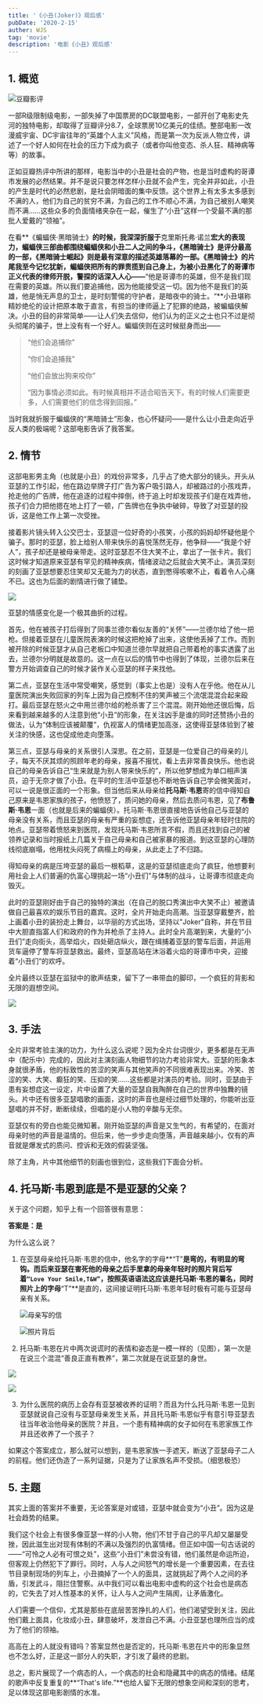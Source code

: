 ```yaml
---
title: '《小丑(Joker)》观后感'
pubDate: '2020-2-15'
auther: WJS
tag: 'movie'
description: '电影《小丑》观后感'
---
```


## 1. 概览

![豆瓣影评](https://cdn.jsdelivr.net/gh/wjsoj/pic/img/20200215141152.png)

一部R级限制级电影，一部失掉了中国票房的DC联盟电影，一部开创了电影史先河的独特电影，却取得了豆瓣评分8.7，全球票房10亿美元的佳绩。整部电影一改漫威宇宙、DC宇宙往年的“英雄个人主义”风格，而是第一次为反派人物立传，讲述了一个好人如何在社会的压力下成为疯子（或者你叫他变态、杀人狂、精神病等等）的故事。

正如豆瓣热评中所讲的那样，电影当中的小丑是社会的产物，也是当时虚构的哥谭市发展的必然结果。并不是说只要怎样怎样小丑就不会产生，完全并非如此，小丑的产生是时代的必然悲剧，是社会阴暗面的集中反馈。这个世界上有太多太多感到不满的人，他们为自己的贫穷不满，为自己的工作不顺心不满，为自己被别人嘲笑而不满……这些众多的负面情绪夹杂在一起，催生了“小丑”这样一个受最不满的那批人爱戴的“领袖”。

在看**《蝙蝠侠·黑暗骑士》**的时候，我深深折服于**克里斯托弗·诺兰**宏大的表现力，蝙蝠侠三部曲都围绕蝙蝠侠和小丑二人之间的争斗，《黑暗骑士》是评分最高的一部，《黑暗骑士崛起》则是最有深意的描述英雄落幕的一部。《黑暗骑士》的片尾我至今记忆犹新，蝙蝠侠把所有的罪责揽到自己身上，为被小丑黑化了的哥谭市正义代表的律师开脱，警探的话深入人心——**“他是哥谭市的英雄，但不是我们现在需要的英雄。所以我们要追捕他，因为他能接受这一切。因为他不是我们的英雄，他是悄无声息的卫士，是时刻警惕的守护者，是暗夜中的骑士。“**小丑堪称精妙绝伦的设计把原本敢于直言，有担当的律师逼上了犯罪的绝路，被蝙蝠侠解决。小丑的目的非常简单——让人们失去信仰，他们认为的正义之士也只不过是彻头彻尾的骗子，世上没有有一个好人。蝙蝠侠则在这时候挺身而出——

>  “他们会追捕你”
>
> “你们会追捕我”
>
> “他们会放出狗来咬你”
>
> “因为事情必须如此。有时候真相并不适合昭告天下。有的时候人们需要更多，人们需要他们的信念得到回报。”

当时我就折服于蝙蝠侠的“黑暗骑士”形象，也心怀疑问——是什么让小丑走向近乎反人类的极端呢？这部电影告诉了我答案。

## 2. 情节

这部电影男主角（也就是小丑）的戏份非常多，几乎占了绝大部分的镜头。开头从亚瑟的工作引起，他在路边举牌子打广告为客户吸引路人，却被路过的小孩戏弄，抢走他的广告牌，他在追逐的过程中摔倒，终于追上时却发现孩子们是在戏弄他，孩子们合力把他摁在地上打了一顿，广告牌也在争执中破碎，导致了对亚瑟的投诉，这是他工作上第一次受挫。

接着影片镜头转入公交巴士，亚瑟逗一位好奇的小孩笑，小孩的妈妈却怀疑他是个骗子。那时的亚瑟，脸上给别人带来快乐的喜悦荡然无存，他争辩——“我是个好人”，孩子却还是被母亲带走。这时亚瑟忍不住大笑不止，拿出了一张卡片。我们这时候才知道原来亚瑟有罕见的精神疾病，情绪波动之后就会大笑不止。演员深刻的刻画了亚瑟想要忍住笑却又无能为力的状态，直到憋得咳嗽不止，看着令人心痛不已。这也为后面的剧情进行做了铺垫。

![](https://cdn.jsdelivr.net/gh/wjsoj/pic/img/20200215155428.png)

亚瑟的情感变化是一个极其曲折的过程。

首先，他在被孩子打后得到了同事兰德尔看似友善的“关怀”——兰德尔给了他一把枪。但接着亚瑟在儿童医院表演的时候这把枪掉了出来，这使他丢掉了工作。而到被开除的时候亚瑟才从自己老板口中知道兰德尔早就把自己带着枪的事实透露了出去，兰德尔分明就是故意的。这一点在以后的情节中也得到了体现，兰德尔后来在警方开始调查自己的时候才装作关心亚瑟的样子来找他。

第二点，亚瑟在生活中常受嘲笑，感觉到（事实上也是）没有人在乎他。他在从儿童医院演出失败回家的列车上因为自己控制不住的笑声被三个流氓混混合起来殴打。最后亚瑟在怒火之中用兰德尔给的枪杀害了三个混混。刚开始他还很后悔，后来看到越来越多的人注意到他“小丑”的形象，在关注凶手是谁的同时还赞扬小丑的做法，认为“体制应该被颠覆”，仇视富人的情绪更加高涨，这使得亚瑟体验到了被关注的快感，这也促成他走向堕落。

第三点，亚瑟与母亲的关系很引人深思。在之前，亚瑟是一位爱自己的母亲的儿子，每天不厌其烦的照顾年老的母亲，报喜不报忧，看上去非常善良快乐。他也说自己的母亲告诉自己“生来就是为别人带来快乐的”，所以他梦想成为单口相声演员，迫于无奈才做了小丑。在平时的生活中亚瑟也不断地告诉自己学会微笑面对，可以一说是很正面的一个形象。但当他后来从母亲给**托马斯·韦恩**寄的信中得知自己原来是韦恩家族的孩子，他愤怒了，质问她的母亲，然后去质问韦恩，见了**布鲁斯·韦恩**一面（也就是后来的蝙蝠侠）。托马斯·韦恩很直接地告诉他自己与亚瑟的母亲没有关系，而且亚瑟的母亲有严重的妄想症，还告诉他亚瑟母亲年轻时住院的地点。亚瑟带着愤怒来到医院，发现托马斯·韦恩所言不假，而且还找到自己的被领养记录和当时报纸上几篇关于自己母亲和自己被家暴的报道。到这亚瑟的心理防线彻底崩塌，他用枕头闷死了病榻上的母亲，从此走上了不归路。

得知母亲的病是压垮亚瑟的最后一根稻草，这是的亚瑟彻底走向了疯狂，他想要利用社会上人们普遍的仇富心理挑起一场“小丑们”与体制的战斗，让哥谭市彻底走向毁灭。

此时的亚瑟刚好由于自己的独特的演出（在自己的脱口秀演出中大笑不止）被邀请做自己最喜欢的娱乐节目的嘉宾。这时，全片开始走向高潮。当亚瑟穿戴整齐，脸上画着小丑的装扮走上舞台，以华丽的方式出场，坚持以"Joker"自称，并在节目中大胆直指富人们和政府的作为并枪杀了主持人。此时全片高潮到来，大量的“小丑们”走向街头，高举焰火，四处砸店纵火，跟在缉捕着亚瑟的警车后面，并运用货车逼停了警车将亚瑟救出。最终，亚瑟高站在沐浴着火焰的哥谭市中央，迎接着“小丑们”的欢呼。

全片最终以亚瑟在监狱中的歌声结束，留下了一串带血的脚印，一个疯狂的背影和无限的遐想空间。

![](https://cdn.jsdelivr.net/gh/wjsoj/pic/img/20200215162054.png)

## 3. 手法

全片非常考验主演的功力，为什么这么说呢？因为全片台词很少，更多都是在无声中（配乐中）完成的，因此对主演刻画人物细节的功力考验非常大。亚瑟的形象本身就很矛盾，他的标致性的苦涩的笑声与其他笑声的不同很难表现出来。冷笑、苦涩的笑、大笑、癫狂的笑、压抑的笑……这些都是对演员的考验。同时，亚瑟由于患有妄想症这一设定，片中设置了大量的亚瑟自我陶醉在自己的世界中独舞的镜头。片中还有很多亚瑟唱歌的画面，这时的声音也是经过细节处理的，你能听出亚瑟唱的并不好，断断续续，但唱的是小人物的辛酸与无奈。

亚瑟仅有的旁白也能见微知著。刚开始亚瑟的声音是又生气的，有希望的，在面对母亲时他的声音是温情的。但后来，他一步步走向堕落，声音越来越小，仅有的声音就是爆发式的质问、控诉和无效的假装坚强。

除了主角，片中其他细节的刻画也很到位，这些我们下面会分析。

## 4. 托马斯·韦恩到底是不是亚瑟的父亲？

关于这个问题，知乎上有一个回答很有意思：

**答案是：是**

为什么这么说？

1. 在亚瑟母亲给托马斯·韦恩的信中，他名字的字母**“T”**是弯的，有明显的弯钩。而后来亚瑟在害死他的母亲之后手里拿的母亲年轻时的照片背后写着`“Love Your Smile,T&W”`，按照英语语法这应该是托马斯·韦恩的署名，同时照片上的字母**“T”**是直的，这间接证明托马斯·韦恩年轻时极有可能与亚瑟母亲有关系。

   ![母亲写的信](https://cdn.jsdelivr.net/gh/wjsoj/pic/img/mpv-shot0002.jpg)

   ![照片背后](https://cdn.jsdelivr.net/gh/wjsoj/pic/img/mpv-shot0005.jpg)

2. 托马斯·韦恩在片中两次说谎时的表情和姿态是一模一样的（见图），第一次是在说三个混混“善良正直有教养”，第二次就是在说亚瑟的身世。

![](https://cdn.jsdelivr.net/gh/wjsoj/pic/img/mpv-shot0003.jpg)

![](https://cdn.jsdelivr.net/gh/wjsoj/pic/img/mpv-shot0004.jpg)

3. 为什么医院的病历上会存有亚瑟被收养的证明？而且为什么托马斯·韦恩一见到亚瑟就说自己没有与亚瑟母亲发生关系，并且托马斯·韦恩似乎有意引导亚瑟去往当年收治他母亲的医院？并且，一个患有精神病的女子如何在韦恩家族工作并且还收养了一个孩子？

如果这个答案成立，那么就可以想到，是韦恩家族一手遮天，断送了亚瑟母子二人的前程。他们还伪造了一系列证据，只是为了让家族名声不受损。（细思极恐）

## 5. 主题

其实上面的答案并不重要，无论答案是对或错，亚瑟中就会变为“小丑”。因为这是社会趋势的结果。

我们这个社会上有很多像亚瑟一样的小人物，他们不甘于自己的平凡却又屡屡受挫，因此滋生出对现有体制的不满以及强烈的仇富情绪。但正如中国一句古话说的——“可怜之人必有可恨之处”，这些“小丑们”未尝没有错，他们虽然是命运所迫，但客观上仍然犯下了罪行。同时，人与人之间怒气的增长是一个重要因素，在去往节目录制现场的列车上，小丑摘掉了一个人的面具，这就挑起了两个人之间的矛盾，引发武斗，阻拦住警察。从中我们可以看出电影中虚构的这个社会也是病态的，它失去了对人性基本的关怀，让人与人之间产生隔阂，让矛盾激化。

人们需要一个信仰，尤其是那些在底层苦苦挣扎的人们，他们渴望受到关注，因此他们戴上面具，化妆成小丑，肆意破坏，发泄自己不满。小丑亚瑟也理所应当的成为了他们的领袖。

高高在上的人就没有错吗？答案显然也是否定的，托马斯·韦恩在片中的形象显然也不怎么好，正是这一部分人的失职，才引发了最终的悲剧。

总之，影片展现了一个病态的人，一个病态的社会和隐藏其中的病态的情绪。结尾的歌声中反复重复的**“That's life.”**也给人留下无限的想象空间和深刻的思考，足以体现这部电影剧情的水准。

